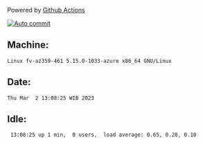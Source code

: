 Powered by [Github Actions](https://github.com/features/actions)

[![Auto commit](https://github.com/hiage/workstation/workflows/Auto%20commit/badge.svg)](https://github.com/hiage/workstation/actions?query=workflow%3A%22Auto+commit%22)

## Machine:
```
Linux fv-az359-461 5.15.0-1033-azure x86_64 GNU/Linux
```
## Date:
```
Thu Mar  2 13:08:25 WIB 2023
```
## Idle:
```
 13:08:25 up 1 min,  0 users,  load average: 0.65, 0.28, 0.10
```
